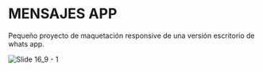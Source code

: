 # MENSAJES APP

Pequeño proyecto de maquetación responsive de una versión escritorio de whats app.

![Slide 16_9 - 1](https://user-images.githubusercontent.com/26154403/149629129-01e32ee7-4347-46ab-a444-151b7f5c869f.jpg)
